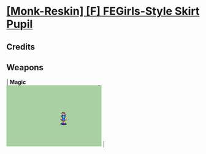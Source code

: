 # [\[Monk-Reskin\] \[F\] FEGirls-Style Skirt Pupil](./)
## Credits



## Weapons

| <b>Magic</b><br/><img alt="Magic animation" src="./6.%20Magic/Magic.gif"/> |
